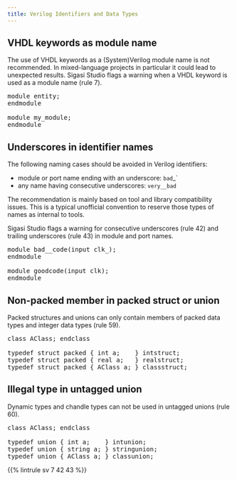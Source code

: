 ```yaml
---
title: Verilog Identifiers and Data Types
---
```


## VHDL keywords as module name

The use of VHDL keywords as a (System)Verilog module name is not recommended. In mixed-language projects in particular it
could lead to unexpected results. Sigasi Studio flags a warning when a VHDL keyword is used as a module name (rule 7).

<pre>module <span class="info">entity</span>;
endmodule

module <span class="goodcode">my_module</span>;
endmodule</pre>

## Underscores in identifier names

The following naming cases should be avoided in Verilog identifiers:

* module or port name ending with an underscore: `bad`_`
* any name having consecutive underscores: `very__bad`

The recommendation is mainly based on tool and library compatibility issues.
This is a typical unofficial convention to reserve those types of names as internal to tools.

Sigasi Studio flags a warning for consecutive underscores (rule 42) and trailing underscores (rule 43) in module and port names.

<pre>module <span class="warning">bad__code</span>(input <span class="warning">clk_</span>);
endmodule

module <span class="goodcode">goodcode</span>(input <span class="goodcode">clk</span>);
endmodule</pre>

## Non-packed member in packed struct or union

Packed structures and unions can only contain members of packed data types and integer data types (rule 59).

<pre>class AClass; endclass

typedef struct packed { <span class="goodcode">int a;</span>    } intstruct;
typedef struct packed { <span class="error">real a;</span>   } realstruct;
typedef struct packed { <span class="error">AClass a;</span> } classstruct;</pre>


## Illegal type in untagged union

Dynamic types and chandle types can not be used in untagged unions (rule 60).

<pre>class AClass; endclass

typedef union { <span class="goodcode">int a;</span>    } intunion;
typedef union { <span class="error">string a;</span> } stringunion;
typedef union { <span class="error">AClass a;</span> } classunion;</pre>

{{% lintrule sv 7 42 43 %}}

<!-- 59 and 60 not configurable -->